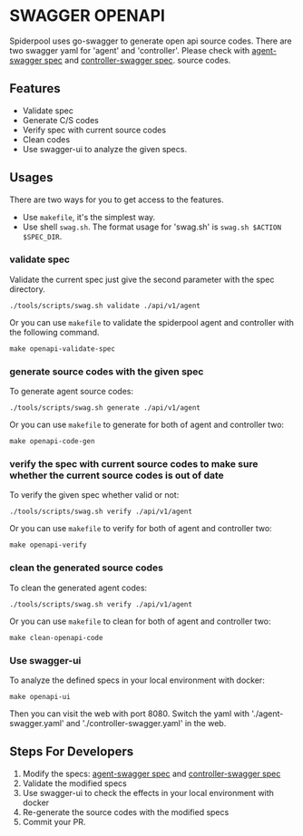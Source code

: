 # SWAGGER OPENAPI

Spiderpool uses go-swagger to generate open api source codes. There are two swagger yaml for 'agent' and 'controller'. Please check
with [agent-swagger spec](../../../api/v1/agent/openapi.yaml) and
[controller-swagger spec](../../../api/v1/controller/openapi.yaml).
source codes.

## Features

* Validate spec
* Generate C/S codes
* Verify spec with current source codes
* Clean codes
* Use swagger-ui to analyze the given specs.

## Usages

There are two ways for you to get access to the features.

* Use `makefile`, it's the simplest way.
* Use shell `swag.sh`. The format usage for 'swag.sh' is `swag.sh $ACTION $SPEC_DIR`.

### validate spec

Validate the current spec just give the second parameter with the spec directory.

```shell
./tools/scripts/swag.sh validate ./api/v1/agent
```

Or you can use `makefile` to validate the spiderpool agent and controller with the following command.  

```shell
make openapi-validate-spec
```

### generate source codes with the given spec

To generate agent source codes:

```shell
./tools/scripts/swag.sh generate ./api/v1/agent
```

Or you can use `makefile` to generate for both of agent and controller two:

```shell
make openapi-code-gen
```

### verify the spec with current source codes to make sure whether the current source codes is out of date

To verify the given spec whether valid or not:

```shell
./tools/scripts/swag.sh verify ./api/v1/agent
```

Or you can use `makefile` to verify for both of agent and controller two:

```shell
make openapi-verify
```

### clean the generated source codes

To clean the generated agent codes:

```shell
./tools/scripts/swag.sh verify ./api/v1/agent
```

Or you can use `makefile` to clean for both of agent and controller two:

```shell
make clean-openapi-code
```

### Use swagger-ui

To analyze the defined specs in your local environment with docker:

```shell
make openapi-ui
```

Then you can visit the web with port 8080. Switch the yaml with './agent-swagger.yaml' and './controller-swagger.yaml' in the web.

## Steps For Developers

1. Modify the specs: [agent-swagger spec](../../../api/v1/agent/openapi.yaml) and
   [controller-swagger spec](../../../api/v1/controller/openapi.yaml)
2. Validate the modified specs
3. Use swagger-ui to check the effects in your local environment with docker
4. Re-generate the source codes with the modified specs
5. Commit your PR.
